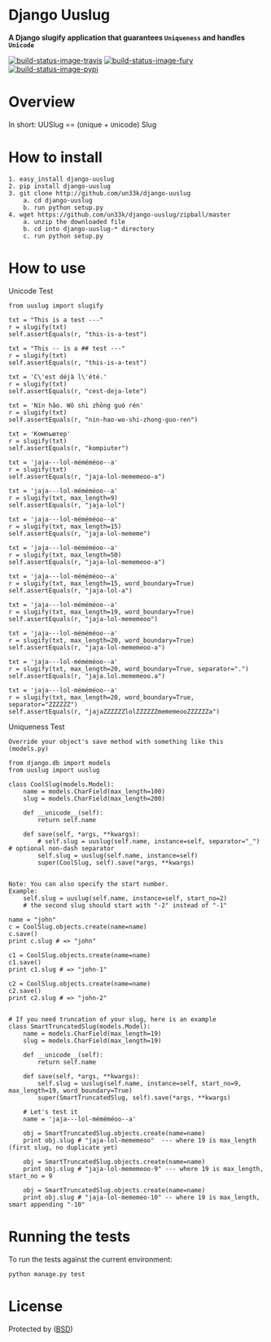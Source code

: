 Django Uuslug
====================

**A Django slugify application that guarantees `Uniqueness` and handles `Unicode`**

[![build-status-image-travis]][travis]
[![build-status-image-fury]][fury]
[![build-status-image-pypi]][pypi]


Overview
========

In short: UUSlug == (``U``nique + ``U``nicode) Slug

How to install
==================

    1. easy_install django-uuslug
    2. pip install django-uuslug
    3. git clone http://github.com/un33k/django-uuslug
        a. cd django-uuslug
        b. run python setup.py
    4. wget https://github.com/un33k/django-uuslug/zipball/master
        a. unzip the downloaded file
        b. cd into django-uuslug-* directory
        c. run python setup.py

How to use
=================

Unicode Test

    from uuslug import slugify

    txt = "This is a test ---"
    r = slugify(txt)
    self.assertEquals(r, "this-is-a-test")

    txt = "This -- is a ## test ---"
    r = slugify(txt)
    self.assertEquals(r, "this-is-a-test")

    txt = 'C\'est déjà l\'été.'
    r = slugify(txt)
    self.assertEquals(r, "cest-deja-lete")

    txt = 'Nín hǎo. Wǒ shì zhōng guó rén'
    r = slugify(txt)
    self.assertEquals(r, "nin-hao-wo-shi-zhong-guo-ren")

    txt = 'Компьютер'
    r = slugify(txt)
    self.assertEquals(r, "kompiuter")

    txt = 'jaja---lol-méméméoo--a'
    r = slugify(txt)
    self.assertEquals(r, "jaja-lol-mememeoo-a")

    txt = 'jaja---lol-méméméoo--a'
    r = slugify(txt, max_length=9)
    self.assertEquals(r, "jaja-lol")

    txt = 'jaja---lol-méméméoo--a'
    r = slugify(txt, max_length=15)
    self.assertEquals(r, "jaja-lol-mememe")

    txt = 'jaja---lol-méméméoo--a'
    r = slugify(txt, max_length=50)
    self.assertEquals(r, "jaja-lol-mememeoo-a")

    txt = 'jaja---lol-méméméoo--a'
    r = slugify(txt, max_length=15, word_boundary=True)
    self.assertEquals(r, "jaja-lol-a")

    txt = 'jaja---lol-méméméoo--a'
    r = slugify(txt, max_length=19, word_boundary=True)
    self.assertEquals(r, "jaja-lol-mememeoo")

    txt = 'jaja---lol-méméméoo--a'
    r = slugify(txt, max_length=20, word_boundary=True)
    self.assertEquals(r, "jaja-lol-mememeoo-a")

    txt = 'jaja---lol-méméméoo--a'
    r = slugify(txt, max_length=20, word_boundary=True, separator=".")
    self.assertEquals(r, "jaja.lol.mememeoo.a")

    txt = 'jaja---lol-méméméoo--a'
    r = slugify(txt, max_length=20, word_boundary=True, separator="ZZZZZZ")
    self.assertEquals(r, "jajaZZZZZZlolZZZZZZmememeooZZZZZZa")

Uniqueness Test

    Override your object's save method with something like this (models.py)

    from django.db import models
    from uuslug import uuslug

    class CoolSlug(models.Model):
        name = models.CharField(max_length=100)
        slug = models.CharField(max_length=200)

        def __unicode__(self):
            return self.name

        def save(self, *args, **kwargs):
            # self.slug = uuslug(self.name, instance=self, separator="_") # optional non-dash separator
            self.slug = uuslug(self.name, instance=self)
            super(CoolSlug, self).save(*args, **kwargs)


    Note: You can also specify the start number.
    Example:
        self.slug = uuslug(self.name, instance=self, start_no=2)
        # the second slug should start with "-2" instead of "-1"

    name = "john"
    c = CoolSlug.objects.create(name=name)
    c.save()
    print c.slug # => "john"

    c1 = CoolSlug.objects.create(name=name)
    c1.save()
    print c1.slug # => "john-1"

    c2 = CoolSlug.objects.create(name=name)
    c2.save()
    print c2.slug # => "john-2"


    # If you need truncation of your slug, here is an example
    class SmartTruncatedSlug(models.Model):
        name = models.CharField(max_length=19)
        slug = models.CharField(max_length=19)

        def __unicode__(self):
            return self.name

        def save(self, *args, **kwargs):
            self.slug = uuslug(self.name, instance=self, start_no=9, max_length=19, word_boundary=True)
            super(SmartTruncatedSlug, self).save(*args, **kwargs)

        # Let's test it
        name = 'jaja---lol-méméméoo--a'

        obj = SmartTruncatedSlug.objects.create(name=name)
        print obj.slug # "jaja-lol-mememeoo"  --- where 19 is max_length (first slug, no duplicate yet)

        obj = SmartTruncatedSlug.objects.create(name=name)
        print obj.slug # "jaja-lol-mememeoo-9" --- where 19 is max_length, start_no = 9

        obj = SmartTruncatedSlug.objects.create(name=name)
        print obj.slug # "jaja-lol-mememeo-10" -- where 19 is max_length, smart appending "-10"


Running the tests
=================

To run the tests against the current environment:

    python manage.py test


License
====================

Protected by ([BSD](LICENSE.md))


[build-status-image-travis]: https://secure.travis-ci.org/un33k/django-uuslug.png?branch=master
[travis]: http://travis-ci.org/tomchristie/django-uuslug?branch=master

[build-status-image-fury]: https://badge.fury.io/py/django-uuslug.png
[fury]: http://badge.fury.io/py/django-uuslug

[build-status-image-pypi]: https://pypip.in/d/django-uuslug/badge.png
[pypi]: https://crate.io/packages/django-uuslug?version=latest

